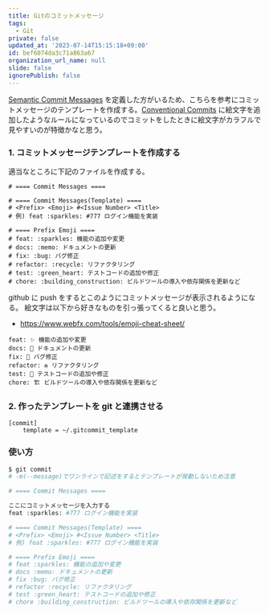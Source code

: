 ```yaml
---
title: Gitのコミットメッセージ
tags:
  - Git
private: false
updated_at: '2023-07-14T15:15:18+09:00'
id: bef6074da3c71a863a67
organization_url_name: null
slide: false
ignorePublish: false
---
```




[Semantic Commit Messages](https://gist.github.com/joshbuchea/6f47e86d2510bce28f8e7f42ae84c716) を定義した方がいるため、こちらを参考にコミットメッセージのテンプレートを作成する。[Conventional Commits](https://www.conventionalcommits.org/ja/v1.0.0-beta.4/) に絵文字を追加したようなルールになっているのでコミットをしたときに絵文字がカラフルで見やすいのが特徴かなと思う。

### 1. コミットメッセージテンプレートを作成する

適当なところに下記のファイルを作成する。
```bash:.gitcommit_template
# ==== Commit Messages ====

# ==== Commit Messages(Template) ====
# <Prefix> <Emoji> #<Issue Number> <Title>
# 例) feat :sparkles: #777 ログイン機能を実装

# ==== Prefix Emoji ====
# feat: :sparkles: 機能の追加や変更
# docs: :memo: ドキュメントの更新
# fix: :bug: バグ修正
# refactor: :recycle: リファクタリング
# test: :green_heart: テストコードの追加や修正
# chore: :building_construction: ビルドツールの導入や依存関係を更新など
```

github に push をするとこのようにコミットメッセージが表示されるようになる。
絵文字は以下から好きなものを引っ張ってくると良いと思う。
- https://www.webfx.com/tools/emoji-cheat-sheet/

```
feat: ✨ 機能の追加や変更
docs: 📝 ドキュメントの更新
fix: 🐛 バグ修正
refactor: ♻️ リファクタリング
test: 💚 テストコードの追加や修正
chore: 🏗️ ビルドツールの導入や依存関係を更新など
```

### 2. 作ったテンプレートを git と連携させる

```yaml:~/.gitconfig
[commit]
    template = ~/.gitcommit_template
```

### 使い方

```bash
$ git commit
# -m(--message)でワンラインで記述をするとテンプレートが発動しないため注意

# ==== Commit Messages ====

ここにコミットメッセージを入力する
feat :sparkles: #777 ログイン機能を実装

# ==== Commit Messages(Template) ====
# <Prefix> <Emoji> #<Issue Number> <Title>
# 例) feat :sparkles: #777 ログイン機能を実装

# ==== Prefix Emoji ====
# feat :sparkles: 機能の追加や変更
# docs :memo: ドキュメントの更新
# fix :bug: バグ修正
# refactor :recycle: リファクタリング
# test :green_heart: テストコードの追加や修正
# chore :building_construction: ビルドツールの導入や依存関係を更新など
```

